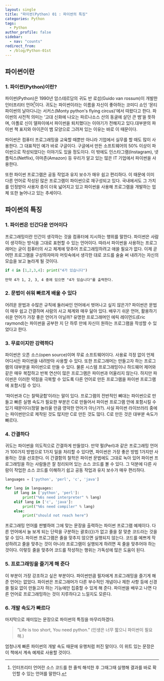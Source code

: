 ```yaml
---
layout: single
title: "파이썬(Python) 01 : 파이썬의 특징"
categories: Python
tags:
  - Python
author_profile: false
sidebar:
  - nav: "counts"
redirect_from:
  - /blog/Python-01st
---
```

## 파이썬이란
### 1. 파이썬(Python)이란?
파이썬(Python)은 1990년 암스테르담의 귀도 반 로섬(Guido van rossum)이 개발한 인터프리터 언어[^1]이다. 귀도는 파이썬이라는 이름을 자신이 좋아하는 코미디 쇼인 ‘몬티 파이썬의 날아다니는 서커스(Monty python's flying circus)’에서 따왔다고 한다.
파이썬의 사전적 의미는 ‘고대 신화에 나오는 파르나소스 산의 동굴에 살던 큰 뱀’을 뜻하며, 아폴로 신이 델파이에서 파이썬을 퇴치했다는 이야기가 전해지고 있다.대부분의 파이썬 책 표지와 아이콘이 뱀 모양으로 그려져 있는 이유는 바로 이 때문이다.

파이썬은 컴퓨터 프로그래밍을 교육할 때뿐만 아니라 기업에서 실무를 할 때도 많이 사용한다. 그 대표적인 예가 바로 구글이다. 구글에서 만든 소프트웨어의 50% 이상이 파이썬으로 작성되었다는 이야기도 있을 정도이다. 이 밖에도 인스타그램(Instagram), 넷플릭스(Netflix), 아마존(Amazon) 등 우리가 알고 있는 많은 IT 기업에서 파이썬을 사용한다.

또한 파이썬 프로그램은 공동 작업과 유지 보수가 매우 쉽고 편리하다. 이 때문에 이미 다른 언어로 작성된 많은 프로그램이 파이썬으로 재구성되고 있다. 국내에서도 그 가치를 인정받아 사용자 층이 더욱 넓어지고 있고 파이썬을 사용해 프로그램을 개발하는 업체 또한 늘어나고 있는 추세이다.

[^1]: 인터프리터 언어란 소스 코드를 한 줄씩 해석한 후 그때그때 실행해 결과를 바로 확인할 수 있는 언어를 말한다.

## 파이썬의 특징
### 1. 파이썬은 인간다운 언어이다
프로그래밍이란 인간이 생각하는 것을 컴퓨터에 지시하는 행위를 말한다. 파이썬은 사람이 생각하는 방식을 그대로 표현할 수 있는 언어이다. 따라서 파이썬을 사용하는 프로그래머는 굳이 컴퓨터의 사고 체계에 맞추어 프로그래밍하려고 애쓸 필요가 없다. 이제 곧 어떤 프로그램을 구상하자마자 머릿속에서 생각한 대로 코드를 술술 써 내려가는 자신의 모습을 보고 놀라게 될 것이다.

```python
if 4 in [1,2,3,4]: print("4가 있습니다")
```
```
만약 4가 1, 2, 3, 4 중에 있으면 "4가 있습니다"를 출력한다.
```

### 2. 문법이 쉬워 빠르게 배울 수 있다
어려운 문법과 수많은 규칙에 둘러싸인 언어에서 벗어나고 싶지 않은가? 파이썬은 문법이 매우 쉽고 간결하며 사람의 사고 체계와 매우 닮아 있다. 배우기 쉬운 언어, 활용하기 쉬운 언어가 가장 좋은 언어가 아닐까? 유명한 프로그래머인 에릭 레이먼드(Eric raymond)는 파이썬을 공부한 지 단 하루 만에 자신이 원하는 프로그램을 작성할 수 있었다고 한다.

### 3. 무료이지만 강력하다
파이썬은 오픈 소스(open source)이며 무료 소프트웨어이다. 사용료 걱정 없이 언제 어디서든 파이썬을 내려받아 사용할 수 있다.
또한 프로그래머는 만들고자 하는 프로그램의 대부분을 파이썬으로 만들 수 있다. 물론 시스템 프로그래밍이나 하드웨어 제어와 같은 매우 복잡하고 반복 연산이 많은 프로그램은 파이썬과 어울리지 않는다. 하지만 파이썬은 이러한 약점을 극복할 수 있도록 다른 언어로 만든 프로그램을 파이썬 프로그램에 포함시킬 수 있다.

‘파이썬과 C는 찰떡궁합’이라는 말이 있다. 프로그램의 전반적인 뼈대는 파이썬으로 만들고 빠른 실행 속도가 필요한 부분은 C로 만들어서 파이썬 프로그램 안에 포함시킬 수 있기 때문이다(정말 놀라울 만큼 영악한 언어가 아닌가?). 사실 파이썬 라이브러리 중에는 파이썬만으로 제작된 것도 많지만 C로 만든 것도 많다. C로 만든 것은 대부분 속도가 빠르다.

### 4. 간결하다
귀도는 파이썬을 의도적으로 간결하게 만들었다. 만약 펄(Perl)과 같은 프로그래밍 언어가 100가지 방법으로 1가지 일을 처리할 수 있다면, 파이썬은 가장 좋은 방법 1가지만 사용하는 것을 선호한다. 이 간결함의 철학은 파이썬 문법에도 그대로 녹아 있어 파이썬 프로그래밍을 하는 사람들은 잘 정리되어 있는 소스 코드를 볼 수 있다. 그 덕분에 다른 사람이 작업한 소스 코드를 이해하기 쉽고 공동 작업과 유지 보수가 매우 편리하다.

```python
languages = ['python', 'perl', 'c', 'java']

for lang in languages:
    if lang in ['python', 'perl']:
        print("%6s need interpreter" % lang)
    elif lang in ['c', 'java']:
        print("%6s need compiler" % lang)
    else:
        print("should not reach here")

```

프로그래밍 언어를 판별하여 그에 맞는 문장을 출력하는 파이썬 프로그램 예제이다. 다른 언어에서 늘 보게 되는 단락을 구분하는 괄호({})가 없고 줄을 잘 맞춘 코드라는 것을 알 수 있다. 파이썬 프로그램은 줄을 맞추지 않으면 실행되지 않는다. 코드를 예쁘게 작성하려고 줄을 맞추는 것이 아니라 프로그램이 실행되게 하려면 꼭 줄을 맞추어야 하는 것이다. 이렇듯 줄을 맞추어 코드를 작성하는 행위는 가독성에 많은 도움이 된다.

### 5. 프로그래밍을 즐기게 해 준다
이 부분이 가장 강조하고 싶은 부분이다. 파이썬만큼 필자에게 프로그래밍을 즐기게 해 준 언어는 없었다. 파이썬은 프로그래머가 다른 부수적인 개념이나 제한 사항 등에 신경 쓸 필요 없이 만들고자 하는 기능에만 집중할 수 있게 해 준다. 파이썬을 배우고 나면 다른 언어로 프로그래밍하는 것이 지루하다고 느낄지도 모른다.

### 6. 개발 속도가 빠르다
마지막으로 재미있는 문장으로 파이썬의 특징을 마무리하겠다.

> "Life is too short, You need python." (인생은 너무 짧으니 파이썬이 필요해.)

엄청나게 빠른 파이썬의 개발 속도 때문에 유행처럼 퍼진 말이다. 이 위트 있는 문장은 이 책에서 계속 예제로 사용할 것이다.
